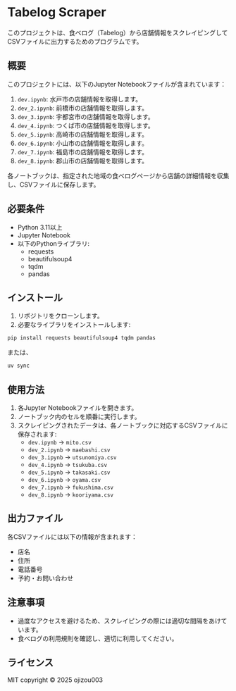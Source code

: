 # Tabelog Scraper

このプロジェクトは、食べログ（Tabelog）から店舗情報をスクレイピングしてCSVファイルに出力するためのプログラムです。

## 概要

このプロジェクトには、以下のJupyter Notebookファイルが含まれています：

1. `dev.ipynb`: 水戸市の店舗情報を取得します。
2. `dev_2.ipynb`: 前橋市の店舗情報を取得します。
3. `dev_3.ipynb`: 宇都宮市の店舗情報を取得します。
4. `dev_4.ipynb`: つくば市の店舗情報を取得します。
5. `dev_5.ipynb`: 高崎市の店舗情報を取得します。
6. `dev_6.ipynb`: 小山市の店舗情報を取得します。
7. `dev_7.ipynb`: 福島市の店舗情報を取得します。
8. `dev_8.ipynb`: 郡山市の店舗情報を取得します。

各ノートブックは、指定された地域の食べログページから店舗の詳細情報を収集し、CSVファイルに保存します。

## 必要条件

- Python 3.11以上
- Jupyter Notebook
- 以下のPythonライブラリ:
  - requests
  - beautifulsoup4
  - tqdm
  - pandas

## インストール

1. リポジトリをクローンします。
2. 必要なライブラリをインストールします:

```bash
pip install requests beautifulsoup4 tqdm pandas
```
または、
```bash
uv sync
```

## 使用方法

1. 各Jupyter Notebookファイルを開きます。
2. ノートブック内のセルを順番に実行します。
3. スクレイピングされたデータは、各ノートブックに対応するCSVファイルに保存されます:
   - `dev.ipynb` -> `mito.csv`
   - `dev_2.ipynb` -> `maebashi.csv`
   - `dev_3.ipynb` -> `utsunomiya.csv`
   - `dev_4.ipynb` -> `tsukuba.csv`
   - `dev_5.ipynb` -> `takasaki.csv`
   - `dev_6.ipynb` -> `oyama.csv`
   - `dev_7.ipynb` -> `fukushima.csv`
   - `dev_8.ipynb` -> `kooriyama.csv`

## 出力ファイル

各CSVファイルには以下の情報が含まれます：

- 店名
- 住所
- 電話番号
- 予約・お問い合わせ

## 注意事項

- 過度なアクセスを避けるため、スクレイピングの際には適切な間隔をあけています。
- 食べログの利用規則を確認し、適切に利用してください。
## ライセンス
MIT copyright © 2025 ojizou003
